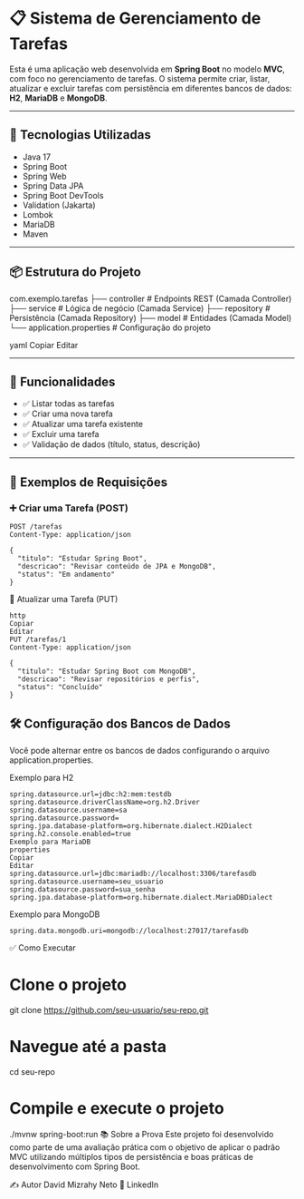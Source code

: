 # 📋 Sistema de Gerenciamento de Tarefas

Esta é uma aplicação web desenvolvida em **Spring Boot** no modelo **MVC**, com foco no gerenciamento de tarefas. O sistema permite criar, listar, atualizar e excluir tarefas com persistência em diferentes bancos de dados: **H2**, **MariaDB** e **MongoDB**.

---

## 🚀 Tecnologias Utilizadas

- Java 17
- Spring Boot
- Spring Web
- Spring Data JPA
- Spring Boot DevTools
- Validation (Jakarta)
- Lombok
- MariaDB
- Maven

---

## 📦 Estrutura do Projeto

com.exemplo.tarefas ├── controller # Endpoints REST (Camada Controller) ├── service # Lógica de negócio (Camada Service) ├── repository # Persistência (Camada Repository) ├── model # Entidades (Camada Model) └── application.properties # Configuração do projeto

yaml
Copiar
Editar

---

## 📄 Funcionalidades

- ✅ Listar todas as tarefas
- ✅ Criar uma nova tarefa
- ✅ Atualizar uma tarefa existente
- ✅ Excluir uma tarefa
- ✅ Validação de dados (título, status, descrição)

---

## 🧪 Exemplos de Requisições

### ➕ Criar uma Tarefa (POST)
```http
POST /tarefas
Content-Type: application/json

{
  "titulo": "Estudar Spring Boot",
  "descricao": "Revisar conteúdo de JPA e MongoDB",
  "status": "Em andamento"
}
```
🔁 Atualizar uma Tarefa (PUT)
```
http
Copiar
Editar
PUT /tarefas/1
Content-Type: application/json

{
  "titulo": "Estudar Spring Boot com MongoDB",
  "descricao": "Revisar repositórios e perfis",
  "status": "Concluído"
}

```
## 🛠 Configuração dos Bancos de Dados
Você pode alternar entre os bancos de dados configurando o arquivo application.properties.

Exemplo para H2
```
spring.datasource.url=jdbc:h2:mem:testdb
spring.datasource.driverClassName=org.h2.Driver
spring.datasource.username=sa
spring.datasource.password=
spring.jpa.database-platform=org.hibernate.dialect.H2Dialect
spring.h2.console.enabled=true
Exemplo para MariaDB
properties
Copiar
Editar
spring.datasource.url=jdbc:mariadb://localhost:3306/tarefasdb
spring.datasource.username=seu_usuario
spring.datasource.password=sua_senha
spring.jpa.database-platform=org.hibernate.dialect.MariaDBDialect
```
Exemplo para MongoDB
```
spring.data.mongodb.uri=mongodb://localhost:27017/tarefasdb
```
✅ Como Executar

# Clone o projeto
git clone https://github.com/seu-usuario/seu-repo.git

# Navegue até a pasta
cd seu-repo

# Compile e execute o projeto
./mvnw spring-boot:run
📚 Sobre a Prova
Este projeto foi desenvolvido como parte de uma avaliação prática com o objetivo de aplicar o padrão MVC utilizando múltiplos tipos de persistência e boas práticas de desenvolvimento com Spring Boot.

✍️ Autor
David Mizrahy Neto
💼 LinkedIn
